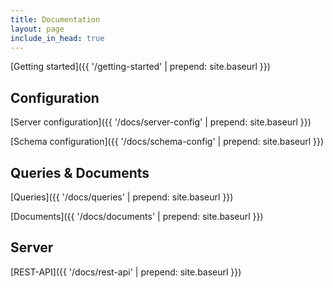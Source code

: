```yaml
---
title: Documentation
layout: page
include_in_head: true
---
```


[Getting started]({{ '/getting-started' | prepend: site.baseurl }})

Configuration
-------------
[Server configuration]({{ '/docs/server-config' | prepend: site.baseurl }})

[Schema configuration]({{ '/docs/schema-config' | prepend: site.baseurl }})

Queries & Documents
-------------------
[Queries]({{ '/docs/queries' | prepend: site.baseurl }})

[Documents]({{ '/docs/documents' | prepend: site.baseurl }})

Server
------
[REST-API]({{ '/docs/rest-api' | prepend: site.baseurl }})
